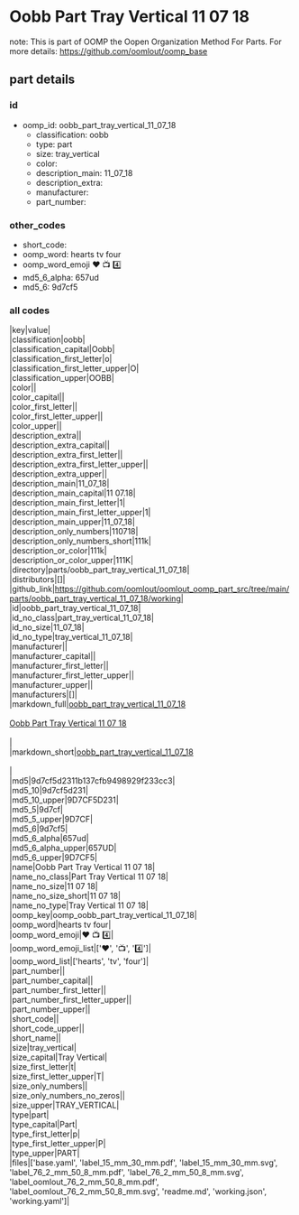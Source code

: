 # Oobb Part Tray Vertical 11 07 18  

note: This is part of OOMP the Oopen Organization Method For Parts. For more details: https://github.com/oomlout/oomp_base

##  part details





### id
* oomp_id: oobb_part_tray_vertical_11_07_18
  * classification: oobb
  * type: part
  * size: tray_vertical
  * color: 
  * description_main: 11_07_18
  * description_extra: 
  * manufacturer: 
  * part_number: 

### other_codes
* short_code: 
* oomp_word: hearts tv four
* oomp_word_emoji :hearts: :tv: :four:
* md5_6_alpha: 657ud
* md5_6: 9d7cf5

### all codes 
|key|value|  
|classification|oobb|  
|classification_capital|Oobb|  
|classification_first_letter|o|  
|classification_first_letter_upper|O|  
|classification_upper|OOBB|  
|color||  
|color_capital||  
|color_first_letter||  
|color_first_letter_upper||  
|color_upper||  
|description_extra||  
|description_extra_capital||  
|description_extra_first_letter||  
|description_extra_first_letter_upper||  
|description_extra_upper||  
|description_main|11_07_18|  
|description_main_capital|11 07.18|  
|description_main_first_letter|1|  
|description_main_first_letter_upper|1|  
|description_main_upper|11_07_18|  
|description_only_numbers|110718|  
|description_only_numbers_short|111k|  
|description_or_color|111k|  
|description_or_color_upper|111K|  
|directory|parts/oobb_part_tray_vertical_11_07_18|  
|distributors|[]|  
|github_link|https://github.com/oomlout/oomlout_oomp_part_src/tree/main/parts/oobb_part_tray_vertical_11_07_18/working|  
|id|oobb_part_tray_vertical_11_07_18|  
|id_no_class|part_tray_vertical_11_07_18|  
|id_no_size|11_07_18|  
|id_no_type|tray_vertical_11_07_18|  
|manufacturer||  
|manufacturer_capital||  
|manufacturer_first_letter||  
|manufacturer_first_letter_upper||  
|manufacturer_upper||  
|manufacturers|[]|  
|markdown_full|[oobb_part_tray_vertical_11_07_18](https://github.com/oomlout/oomlout_oomp_part_src/tree/main/parts/oobb_part_tray_vertical_11_07_18/working)<br>[](https://github.com/oomlout/oomlout_oomp_part_src/tree/main/parts/oobb_part_tray_vertical_11_07_18/working)<br>[Oobb Part Tray Vertical 11 07 18](https://github.com/oomlout/oomlout_oomp_part_src/tree/main/parts/oobb_part_tray_vertical_11_07_18/working)<br><br>|  
|markdown_short|[oobb_part_tray_vertical_11_07_18](https://github.com/oomlout/oomlout_oomp_part_src/tree/main/parts/oobb_part_tray_vertical_11_07_18/working)<br><br>|  
|md5|9d7cf5d2311b137cfb9498929f233cc3|  
|md5_10|9d7cf5d231|  
|md5_10_upper|9D7CF5D231|  
|md5_5|9d7cf|  
|md5_5_upper|9D7CF|  
|md5_6|9d7cf5|  
|md5_6_alpha|657ud|  
|md5_6_alpha_upper|657UD|  
|md5_6_upper|9D7CF5|  
|name|Oobb Part Tray Vertical 11 07 18|  
|name_no_class|Part Tray Vertical 11 07 18|  
|name_no_size|11 07 18|  
|name_no_size_short|11 07 18|  
|name_no_type|Tray Vertical 11 07 18|  
|oomp_key|oomp_oobb_part_tray_vertical_11_07_18|  
|oomp_word|hearts tv four|  
|oomp_word_emoji|:hearts: :tv: :four:|  
|oomp_word_emoji_list|[':hearts:', ':tv:', ':four:']|  
|oomp_word_list|['hearts', 'tv', 'four']|  
|part_number||  
|part_number_capital||  
|part_number_first_letter||  
|part_number_first_letter_upper||  
|part_number_upper||  
|short_code||  
|short_code_upper||  
|short_name||  
|size|tray_vertical|  
|size_capital|Tray Vertical|  
|size_first_letter|t|  
|size_first_letter_upper|T|  
|size_only_numbers||  
|size_only_numbers_no_zeros||  
|size_upper|TRAY_VERTICAL|  
|type|part|  
|type_capital|Part|  
|type_first_letter|p|  
|type_first_letter_upper|P|  
|type_upper|PART|  
|files|['base.yaml', 'label_15_mm_30_mm.pdf', 'label_15_mm_30_mm.svg', 'label_76_2_mm_50_8_mm.pdf', 'label_76_2_mm_50_8_mm.svg', 'label_oomlout_76_2_mm_50_8_mm.pdf', 'label_oomlout_76_2_mm_50_8_mm.svg', 'readme.md', 'working.json', 'working.yaml']|  
